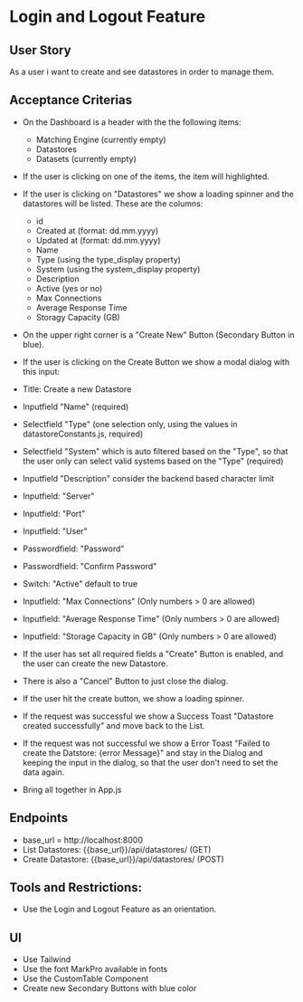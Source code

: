 # Login and Logout Feature
## User Story
As a user i want to create and see datastores in order to manage them.

## Acceptance Criterias
- On the Dashboard is a header with the the following items:
     - Matching Engine (currently empty)
     - Datastores
     - Datasets (currently empty)
- If the user is clicking on one of the items, the item will highlighted.

- If the user is clicking on "Datastores" we show a loading spinner and the datastores will be listed. These are the columns:
    - id
    - Created at (format: dd.mm.yyyy)
    - Updated at (format: dd.mm.yyyy)
    - Name
    - Type (using the type_display property)
    - System (using the system_display property)
    - Description
    - Active (yes or no)
    - Max Connections
    - Average Response Time
    - Storagy Capacity (GB)
- On the upper right corner is a "Create New" Button (Secondary Button in blue).
- If the user is clicking on the Create Button we show a modal dialog with this input:
 - Title: Create a new Datastore
 - Inputfield "Name" (required)
 - Selectfield "Type" (one selection only, using the values in datastoreConstants.js, required)
 - Selectfield "System" which is auto filtered based on the "Type", so that the user only can select
 valid systems based on the "Type" (required)
 - Inputfield "Description" consider the backend based character limit
 - Inputfield: "Server"
 - Inputfield: "Port"
 - Inputfield: "User"
 - Passwordfield: "Password"
 - Passwordfield: "Confirm Password"
 - Switch: "Active" default to true
 - Inputfield: "Max Connections" (Only numbers > 0 are allowed)
 - Inputfield: "Average Response Time" (Only numbers > 0 are allowed)
 - Inputfield: "Storage Capacity in GB" (Only numbers > 0 are allowed)
 - If the user has set all required fields a "Create" Button is enabled, and the user can create the 
 new Datastore. 
 - There is also a "Cancel" Button to just close the dialog.
 - If the user hit the create button, we show a loading spinner.
 - If the request was successful we show a Success Toast "Datastore created successfully" and move back to the List.
 - If the request was not successful we show a Error Toast "Failed to create the Datstore: {error Message}" and stay in the
 Dialog and keeping the input in the dialog, so that the user don't need to set the data again.

 - Bring all together in App.js

## Endpoints
- base_url = http://localhost:8000
- List Datastores: {{base_url}}/api/datastores/ (GET)
- Create Datastore: {{base_url}}/api/datastores/ (POST)

## Tools and Restrictions:
- Use the Login and Logout Feature as an orientation.

## UI
- Use Tailwind
- Use the font MarkPro available in fonts
- Use the CustomTable Component
- Create new Secondary Buttons with blue color

